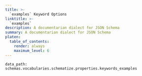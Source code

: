 ```yaml
---
title: >-
  `examples` Keyword Options
linktitle: >-
  `examples`
description: A documentarian dialect for JSON Schema
summary: A documentarian dialect for JSON Schema
platen:
  table_of_contents:
    render: always
    maximum_level: 6
---
```


```schematize
data_path: schemas.vocabularies.schematize.properties.keywords_examples
```
